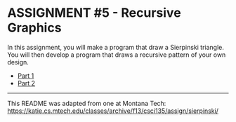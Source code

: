 # ASSIGNMENT #5 - Recursive Graphics  

In this assignment, you will make a program that draw a Sierpinski triangle. You will then develop a program that draws a recursive pattern of your own design.	  

* [Part 1](Part%201)
* [Part 2](Part%202)

---

This README was adapted from one at Montana Tech: https://katie.cs.mtech.edu/classes/archive/f13/csci135/assign/sierpinski/
